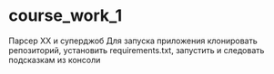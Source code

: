 # course_work_1
Парсер ХХ и суперджоб 
Для запуска приложения клонировать репозиторий, установить requirements.txt, запустить и следовать подсказкам из консоли

